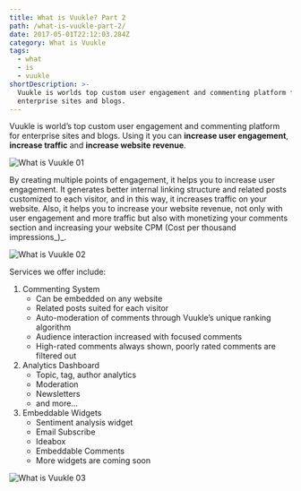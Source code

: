 ```yaml
---
title: What is Vuukle? Part 2
path: /what-is-vuukle-part-2/
date: 2017-05-01T22:12:03.284Z
category: What is Vuukle
tags:
  - what
  - is
  - vuukle
shortDescription: >-
  Vuukle is worlds top custom user engagement and commenting platform for
  enterprise sites and blogs.
---
```

Vuukle is world’s top custom user engagement and commenting platform for enterprise sites and blogs. Using it you can **increase user engagement**, **increase traffic** and **increase website revenue**.

![What is Vuukle 01](/img/what-is-vuukle-part-2-img-1.png)

By creating multiple points of engagement, it helps you to increase user engagement. It generates better internal linking structure and related posts customized to each visitor, and in this way, it increases traffic on your website. Also, it helps you to increase your website revenue, not only with user engagement and more traffic but also with monetizing your comments section and increasing your website CPM (Cost per thousand impressions_)_.

![What is Vuukle 02](/img/what-is-vuukle-part-2-img-2.png)

Services we offer include:

1. Commenting System
   * Can be embedded on any website
   * Related posts suited for each visitor
   * Auto-moderation of comments through Vuukle’s unique ranking algorithm
   * Audience interaction increased with focused comments
   * High-rated comments always shown, poorly rated comments are filtered out
2. Analytics Dashboard
   * Topic, tag, author analytics
   * Moderation
   * Newsletters
   * and more…
3. Embeddable Widgets
   * Sentiment analysis widget
   * Email Subscribe
   * Ideabox
   * Embeddable Comments
   * More widgets are coming soon

![What is Vuukle 03](/img/what-is-vuukle-part-2-img-3.png)
